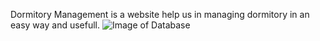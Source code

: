 Dormitory Management is a website help us in managing dormitory in an easy way and usefull.
![Image of Database](https://asset.cloudinary.com/dtn0i6fvs/86c400f1f4be7d6ad58158df9253807c)
